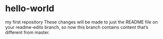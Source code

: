 # hello-world
my first repository
These changes will be made to just the README file on your readme-edits branch, so now this branch contains content that’s different from master.
